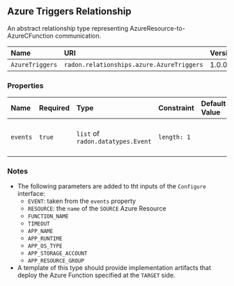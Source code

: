 ## Azure Triggers Relationship

An abstract relationship type representing AzureResource-to-AzureCFunction communication.

| Name | URI | Version | Derived From |
|:---- |:--- |:------- |:------------ |
| `AzureTriggers` | `radon.relationships.azure.AzureTriggers` | 1.0.0 | `radon.relationships.abstract.Triggers` |

### Properties

| Name | Required | Type | Constraint | Default Value | Description |
|:---- |:-------- |:---- |:---------- |:------------- |:----------- |
|`events`|`true`|`list` of `radon.datatypes.Event`|`length: 1`|   | The event associated with this relationship |

### Notes

* The following parameters are added to tht inputs of the `Configure` interface:
    * `EVENT`: taken from the `events` property
    * `RESOURCE`: the `name` of the `SOURCE` Azure Resource
    * `FUNCTION_NAME`
    * `TIMEOUT`
    * `APP_NAME`
    * `APP_RUNTIME`
    * `APP_OS_TYPE`
    * `APP_STORAGE_ACCOUNT`
    * `APP_RESOURCE_GROUP`
* A template of this type should provide implementation artifacts that deploy the Azure Function specified at the `TARGET` side.
